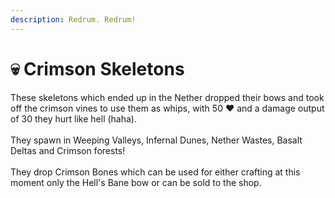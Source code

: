 ```yaml
---
description: Redrum. Redrum!
---
```


# 💀 Crimson Skeletons

These skeletons which ended up in the Nether dropped their bows and took off the crimson vines to use them as whips, with 50 ❤️ and a damage output of 30 they hurt like hell (haha).\
\
They spawn in Weeping Valleys, Infernal Dunes, Nether Wastes, Basalt Deltas and Crimson forests!\
\
They drop Crimson Bones which can be used for either crafting at this moment only the Hell's Bane bow or can be sold to the shop.

